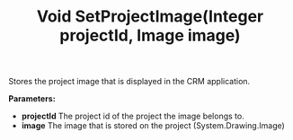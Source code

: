 ﻿---
uid: crmscript_ref_NSBLOBAgent_SetProjectImage
title: Void SetProjectImage(Integer projectId, Image image)
intellisense: NSBLOBAgent.SetProjectImage
keywords: NSBLOBAgent, SetProjectImage
so.topic: reference
---

Stores the project image that is displayed in the CRM application.

**Parameters:**
 - **projectId** The project id of the project the image belongs to.
 - **image** The image that is stored on the project (System.Drawing.Image)
